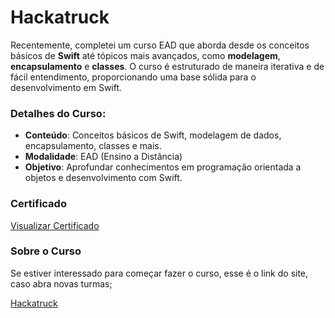 # Hackatruck

Recentemente, completei um curso EAD que aborda desde os conceitos básicos de **Swift** até tópicos mais avançados, como **modelagem**, **encapsulamento** e **classes**. O curso é estruturado de maneira iterativa e de fácil entendimento, proporcionando uma base sólida para o desenvolvimento em Swift.

### Detalhes do Curso:
- **Conteúdo**: Conceitos básicos de Swift, modelagem de dados, encapsulamento, classes e mais.
- **Modalidade**: EAD (Ensino a Distância)
- **Objetivo**: Aprofundar conhecimentos em programação orientada a objetos e desenvolvimento com Swift.

### Certificado
[Visualizar Certificado](![Image](https://github.com/user-attachments/assets/e406c55a-7850-4ead-b9b0-974ba23633f4))

### Sobre o Curso
Se estiver interessado para começar fazer o curso, esse é o link do site, caso abra novas turmas;

[Hackatruck](https://hackatruck.com.br/)

